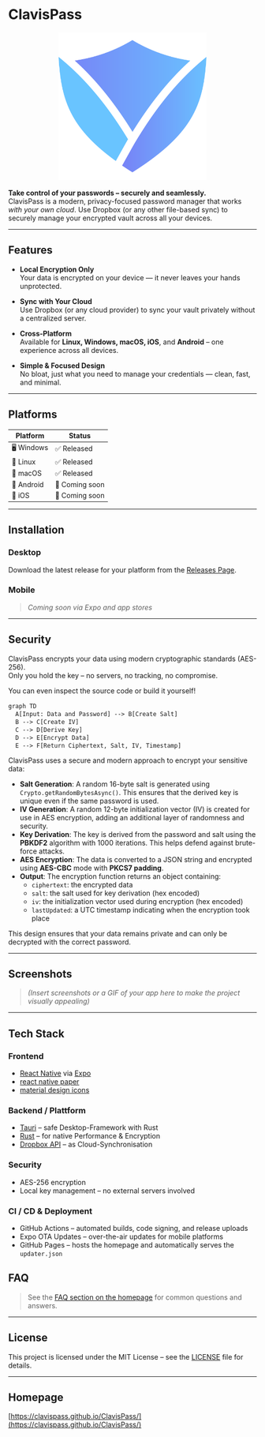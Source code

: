 # ClavisPass
<p align="center">
  <img src="/assets/icon.svg" alt="Screenshot" width="300" />
</p>

**Take control of your passwords – securely and seamlessly.**  
ClavisPass is a modern, privacy-focused password manager that works *with your own cloud*. Use Dropbox (or any other file-based sync) to securely manage your encrypted vault across all your devices.

---

## Features

- **Local Encryption Only**  
  Your data is encrypted on your device — it never leaves your hands unprotected.

- **Sync with Your Cloud**  
  Use Dropbox (or any cloud provider) to sync your vault privately without a centralized server.

- **Cross-Platform**  
  Available for **Linux, Windows, macOS, iOS**, and **Android** – one experience across all devices.

- **Simple & Focused Design**  
  No bloat, just what you need to manage your credentials — clean, fast, and minimal.

---

## Platforms

| Platform | Status |
|---------|--------|
| 🖥️ Windows | ✅ Released |
| 🐧 Linux   | ✅ Released |
| 🍎 macOS   | ✅ Released |
| 📱 Android | 🚧 Coming soon |
| 📱 iOS     | 🚧 Coming soon |

---

## Installation

### Desktop

Download the latest release for your platform from the [Releases Page](https://github.com/ClavisPass/ClavisPass/releases).

### Mobile

> *Coming soon via Expo and app stores*

---

## Security

ClavisPass encrypts your data using modern cryptographic standards (AES-256).  
Only you hold the key – no servers, no tracking, no compromise.

You can even inspect the source code or build it yourself!

```mermaid
graph TD
  A[Input: Data and Password] --> B[Create Salt]
  B --> C[Create IV]
  C --> D[Derive Key]
  D --> E[Encrypt Data]
  E --> F[Return Ciphertext, Salt, IV, Timestamp]
```


ClavisPass uses a secure and modern approach to encrypt your sensitive data:

- **Salt Generation**: A random 16-byte salt is generated using `Crypto.getRandomBytesAsync()`. This ensures that the derived key is unique even if the same password is used.
- **IV Generation**: A random 12-byte initialization vector (IV) is created for use in AES encryption, adding an additional layer of randomness and security.
- **Key Derivation**: The key is derived from the password and salt using the **PBKDF2** algorithm with 1000 iterations. This helps defend against brute-force attacks.
- **AES Encryption**: The data is converted to a JSON string and encrypted using **AES-CBC** mode with **PKCS7 padding**.
- **Output**: The encryption function returns an object containing:
  - `ciphertext`: the encrypted data
  - `salt`: the salt used for key derivation (hex encoded)
  - `iv`: the initialization vector used during encryption (hex encoded)
  - `lastUpdated`: a UTC timestamp indicating when the encryption took place

This design ensures that your data remains private and can only be decrypted with the correct password.

---

## Screenshots

> *(Insert screenshots or a GIF of your app here to make the project visually appealing)*

---

## Tech Stack

### Frontend
- [React Native](https://reactnative.dev/) via [Expo](https://docs.expo.dev/versions/latest/)
- [react native paper](https://callstack.github.io/react-native-paper/docs/)
- [material design icons](https://pictogrammers.com/library/mdi/)

### Backend / Plattform
- [Tauri](https://tauri.app/) – safe Desktop-Framework with Rust
- [Rust](https://www.rust-lang.org/) – for native Performance & Encryption
- [Dropbox API](https://www.dropbox.com/developers) – as Cloud-Synchronisation

### Security
- AES-256 encryption
- Local key management – no external servers involved

### CI / CD & Deployment
- GitHub Actions – automated builds, code signing, and release uploads
- Expo OTA Updates – over-the-air updates for mobile platforms
- GitHub Pages – hosts the homepage and automatically serves the `updater.json`

## FAQ

> See the [FAQ section on the homepage](https://clavispass.github.io/ClavisPass/) for common questions and answers.

---

## License

This project is licensed under the MIT License – see the [LICENSE](LICENSE) file for details.

---

## Homepage

[https://clavispass.github.io/ClavisPass/](https://clavispass.github.io/ClavisPass/)